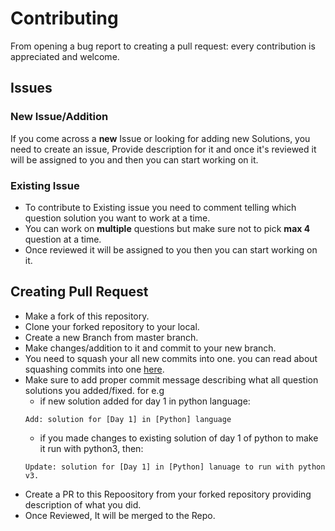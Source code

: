 # Contributing

From opening a bug report to creating a pull request: every contribution is appreciated and welcome. 

## Issues


### New Issue/Addition

If you come across a **new** Issue or looking for adding new Solutions, you need to create an issue, Provide description for it and once it's reviewed it will be assigned to you and then you can start working on it.

### Existing Issue

 * To contribute to Existing issue you need to comment telling which question solution you want to work at a time.
 * You can work on **multiple** questions but make sure not to pick **max 4** question at a time.
 * Once reviewed it will be assigned to you then you can start working on it.


## Creating Pull Request

 *  Make a fork of this repository.
 *  Clone your forked repository to your local.
 *  Create a new Branch from master branch.
 *  Make changes/addition to it and commit to your new branch.
 *  You need to squash your all new commits into one. you can read about squashing commits into one [here](https://www.internalpointers.com/post/squash-commits-into-one-git).
 * Make sure to add proper commit message describing what all question solutions you added/fixed. for e.g
   * if new solution added for day 1 in python language:
    ```
    Add: solution for [Day 1] in [Python] language 
    ```
   * if you made changes to existing solution of day 1 of python to make it run with python3, then:
   ```
   Update: solution for [Day 1] in [Python] lanuage to run with python v3.
   ```
 * Create a PR to this Repoository from your forked repository providing description of what you did.
 * Once Reviewed, It will be merged to the Repo.
